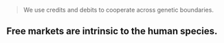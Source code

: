 > We use credits and debits to cooperate across genetic boundaries.

## Free markets are intrinsic to the human species.
